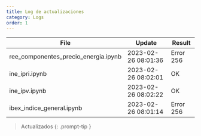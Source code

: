 ```yaml
---
title: Log de actualizaciones
category: Logs
order: 1
---
```



File  | Update | Result
------|--------|-------
ree_componentes_precio_energia.ipynb | 2023-02-26 08:01:36 | Error 256
ine_ipri.ipynb | 2023-02-26 08:02:01 | OK
ine_ipv.ipynb | 2023-02-26 08:02:22 | OK
ibex_indice_general.ipynb | 2023-02-26 08:01:14 | Error 256

> Actualizados
{: .prompt-tip }